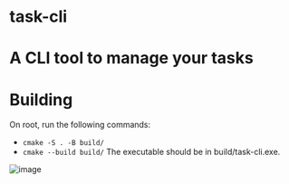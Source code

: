 # task-cli
# A CLI tool to manage your tasks

# Building
On root, run the following commands:
- `cmake -S . -B build/`
- `cmake --build build/`
The executable should be in build/task-cli.exe.

![image](https://github.com/user-attachments/assets/32684c85-1ca5-4691-bcc8-b561a24ee187)
